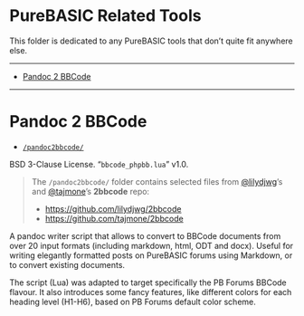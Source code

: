 PureBASIC Related Tools
=======================

This folder is dedicated to any PureBASIC tools that don’t quite fit anywhere else.

------------------------------------------------------------------------

<!-- #toc -->
-   [Pandoc 2 BBCode](#pandoc-2-bbcode)

<!-- /toc -->

------------------------------------------------------------------------

Pandoc 2 BBCode
===============

-   [`/pandoc2bbcode/`](/pandoc2bbcode/)

BSD 3-Clause License. “`bbcode_phpbb.lua`” v1.0.

> The `/pandoc2bbcode/` folder contains selected files from [@lilydjwg](https://github.com/lilydjwg)’s and [@tajmone](https://github.com/tajmone)’s **2bbcode** repo:
>
> -   <https://github.com/lilydjwg/2bbcode>
> -   <https://github.com/tajmone/2bbcode>

A pandoc writer script that allows to convert to BBCode documents from over 20 input formats (including markdown, html, ODT and docx). Useful for writing elegantly formatted posts on PureBASIC forums using Markdown, or to convert existing documents.

The script (Lua) was adapted to target specifically the PB Forums BBCode flavour. It also introduces some fancy features, like different colors for each heading level (H1-H6), based on PB Forums default color scheme.
